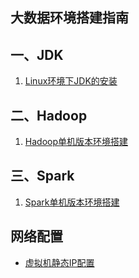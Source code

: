 ## 大数据环境搭建指南



## 一、JDK

1. [Linux环境下JDK的安装](https://github.com/heibaiying/BigData-Notes/blob/master/notes/installation/JDK安装.md)



## 二、Hadoop

1. [Hadoop单机版本环境搭建](https://github.com/heibaiying/BigData-Notes/blob/master/notes/installation/Hadoop单机版本环境搭建.md)



## 三、Spark

1. [Spark单机版本环境搭建]((https://github.com/heibaiying/BigData-Notes/blob/master/notes/installation/Spark单机版本环境搭建.md))



## 网络配置

+ [虚拟机静态IP配置](https://github.com/heibaiying/BigData-Notes/blob/master/notes/installation/虚拟机静态IP配置.md)

